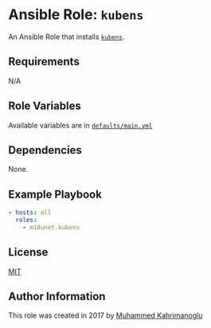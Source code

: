 # Ansible Role: `kubens`

An Ansible Role that installs [`kubens`](https://github.com/ahmetb/kubectx#what-are-kubectx-and-kubens).

## Requirements

N/A

## Role Variables

Available variables are in [`defaults/main.yml`](defaults/main.yml)

## Dependencies

None.

## Example Playbook

```yaml
- hosts: all
  roles:
    - m18unet.kubens
```

## License

[MIT](LICENSE)

## Author Information

This role was created in 2017 by [Muhammed Kahrimanoglu](https://www.m18u.net)
